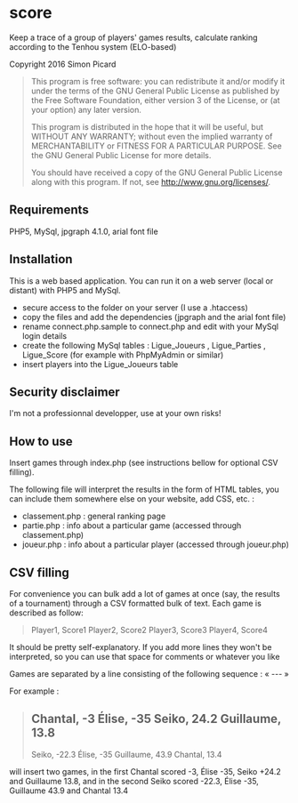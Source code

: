 # score
Keep a trace of a group of players' games results, calculate ranking according to the Tenhou system (ELO-based)

Copyright 2016 Simon Picard

> This program is free software: you can redistribute it and/or modify
> it under the terms of the GNU General Public License as published by
> the Free Software Foundation, either version 3 of the License, or
> (at your option) any later version.
>
> This program is distributed in the hope that it will be useful,
> but WITHOUT ANY WARRANTY; without even the implied warranty of
> MERCHANTABILITY or FITNESS FOR A PARTICULAR PURPOSE.  See the
> GNU General Public License for more details.
>
> You should have received a copy of the GNU General Public License
> along with this program.  If not, see <http://www.gnu.org/licenses/>.


## Requirements

PHP5, MySql, jpgraph 4.1.0, arial font file

## Installation

This is a web based application. You can run it on a web server (local or distant) with PHP5 and MySql.

* secure access to the folder on your server (I use a .htaccess)
* copy the files and add the dependencies (jpgraph and the arial font file)
* rename connect.php.sample to connect.php and edit with your MySql login details
* create the following MySql tables : Ligue_Joueurs , Ligue_Parties , Ligue_Score (for example with PhpMyAdmin or similar)
* insert players into the Ligue_Joueurs table

## Security disclaimer

I'm not a professionnal developper, use at your own risks!

## How to use

Insert games through index.php (see instructions bellow for optional CSV filling).

The following file will interpret the results in the form of HTML tables, you can include them somewhere else on your website, add CSS, etc. :
* classement.php : general ranking page
* partie.php : info about a particular game (accessed through classement.php)
* joueur.php : info about a particular player (accessed through joueur.php)

## CSV filling

For convenience you can bulk add a lot of games at once (say, the results of a tournament) through a CSV formatted bulk of text. Each game is described as follow:

>Player1, Score1
>Player2, Score2
>Player3, Score3
>Player4, Score4

It should be pretty self-explanatory. If you add more lines they won't be interpreted, so you can use that space for comments or whatever you like

Games are separated by a line consisting of the following sequence : « --- »

For example :

>Chantal, -3
>Élise, -35
>Seiko, 24.2
>Guillaume, 13.8
>---
>Seiko, -22.3
>Élise, -35
>Guillaume, 43.9
>Chantal, 13.4

will insert two games, in the first Chantal scored -3, Élise -35, Seiko +24.2 and Guillaume 13.8, and in the second Seiko scored -22.3, Élise -35, Guillaume 43.9 and Chantal 13.4
